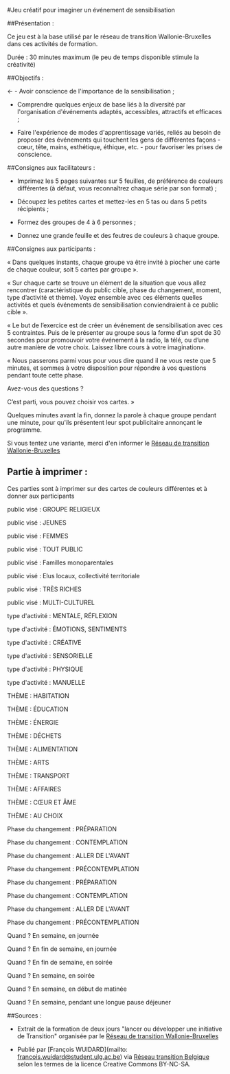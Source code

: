 #Jeu créatif pour imaginer un événement de sensibilisation

##Présentation : 

Ce jeu est à la base utilisé par le réseau de transition Wallonie-Bruxelles dans ces activités de formation. 

Durée : 30 minutes maximum (le peu de temps disponible stimule la créativité)

##Objectifs :

←	-  Avoir conscience de l'importance de la sensibilisation ;

- Comprendre quelques enjeux de base liés à la diversité par l'organisation d'événements adaptés, accessibles, attractifs et efficaces ;

- Faire l'expérience de modes d'apprentissage variés, reliés au besoin de proposer des événements qui touchent les gens de différentes façons - cœur, tête, mains, esthétique, éthique, etc. - pour favoriser les prises de conscience.

##Consignes aux facilitateurs :

- Imprimez les 5 pages suivantes sur 5 feuilles, de préférence de couleurs différentes 
(à défaut, vous reconnaîtrez chaque série par son format) ;

- Découpez les petites cartes et mettez-les en 5 tas ou dans 5 petits récipients ;

- Formez des groupes de 4 à 6 personnes ;

- Donnez une grande feuille et des feutres de couleurs à chaque groupe.

##Consignes aux participants :

« Dans quelques instants, chaque groupe va être invité à piocher une carte de chaque couleur, soit 5 cartes par groupe ».

« Sur chaque carte se trouve un élément de la situation que vous allez rencontrer (caractéristique du public cible, phase du changement, moment, type d’activité et thème). Voyez ensemble avec ces éléments quelles activités et quels événements de sensibilisation conviendraient à ce public cible ».

« Le but de l’exercice est de créer un événement de sensibilisation avec ces 5 contraintes. Puis de le présenter au groupe sous la forme d’un spot de 30 secondes pour promouvoir votre événement à la radio, la télé, ou d’une autre manière de votre choix. Laissez libre cours à votre imagination».

« Nous passerons parmi vous pour vous dire quand il ne vous reste que 5 minutes, et sommes à votre disposition pour répondre à vos questions pendant toute cette phase.

Avez-vous des questions ?

C’est parti, vous pouvez choisir vos cartes. »

Quelques minutes avant la fin, donnez la parole à chaque groupe pendant une minute, pour qu'ils présentent leur spot publicitaire annonçant le programme.

Si vous tentez une variante, merci d'en informer le [Réseau de transition Wallonie-Bruxelles](http://www.reseautransition.be/)

## Partie à imprimer : 

Ces parties sont à imprimer sur des cartes de couleurs différentes et à donner aux participants

public visé :  GROUPE RELIGIEUX	

public visé : JEUNES

public visé : FEMMES

public visé : TOUT PUBLIC 

public visé : Familles monoparentales	

public visé : Elus locaux, collectivité territoriale

public visé : TRÈS RICHES	

public visé : MULTI-CULTUREL

type d'activité : MENTALE, RÉFLEXION	

type d'activité : ÉMOTIONS, SENTIMENTS

type d'activité : CRÉATIVE	

type d'activité : SENSORIELLE

type d'activité : PHYSIQUE	

type d'activité : MANUELLE

THÈME : HABITATION	

THÈME : ÉDUCATION

THÈME : ÉNERGIE	

THÈME : DÉCHETS

THÈME : ALIMENTATION	

THÈME : ARTS

THÈME : TRANSPORT 

THÈME : AFFAIRES

THÈME : CŒUR ET ÂME	

THÈME : AU CHOIX

Phase du changement :  PRÉPARATION	

Phase du changement : CONTEMPLATION

Phase du changement : ALLER DE L'AVANT	

Phase du changement : PRÉCONTEMPLATION

Phase du changement : PRÉPARATION	

Phase du changement : CONTEMPLATION

Phase du changement : ALLER DE L'AVANT	

Phase du changement : PRÉCONTEMPLATION

Quand ? En semaine, en journée	

Quand ? En fin de semaine, en journée

Quand ? En fin de semaine, en soirée	

Quand ? En semaine, en soirée

Quand ? En semaine, en début de matinée	

Quand ? En semaine, pendant une longue pause déjeuner

##Sources : 

* Extrait de la formation de deux jours  "lancer ou développer une initiative de Transition" organisée par le [Réseau de transition Wallonie-Bruxelles](http://www.reseautransition.be/)

* Publié par [François WUIDARD](mailto: francois.wuidard@student.ulg.ac.be) via [Réseau transition Belgique]( http://www.reseautransition.be/) selon les termes de la licence Creative Commons BY-NC-SA. 
